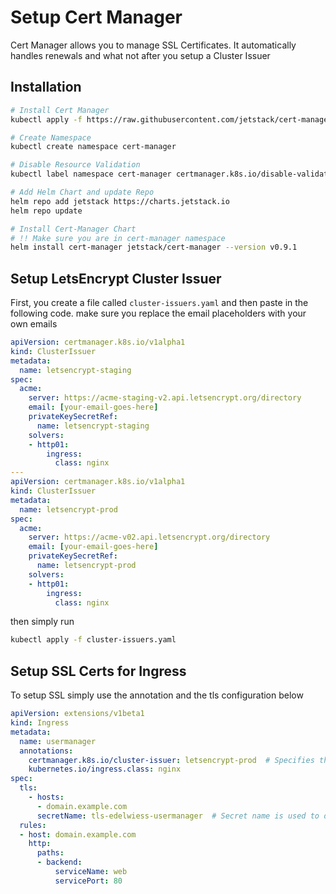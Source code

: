 # Setup Cert Manager

Cert Manager allows you to manage SSL Certificates. It automatically handles renewals and what not after you setup a Cluster Issuer

## Installation

```bash
# Install Cert Manager
kubectl apply -f https://raw.githubusercontent.com/jetstack/cert-manager/release-0.9/deploy/manifests/00-crds.yaml

# Create Namespace
kubectl create namespace cert-manager

# Disable Resource Validation
kubectl label namespace cert-manager certmanager.k8s.io/disable-validation=true

# Add Helm Chart and update Repo
helm repo add jetstack https://charts.jetstack.io
helm repo update

# Install Cert-Manager Chart
# !! Make sure you are in cert-manager namespace
helm install cert-manager jetstack/cert-manager --version v0.9.1
```

## Setup LetsEncrypt Cluster Issuer

First, you create a file called `cluster-issuers.yaml` and then paste in the following code. make sure you replace the email placeholders with your own emails

```yaml
apiVersion: certmanager.k8s.io/v1alpha1
kind: ClusterIssuer
metadata:
  name: letsencrypt-staging
spec:
  acme:
    server: https://acme-staging-v2.api.letsencrypt.org/directory
    email: [your-email-goes-here]
    privateKeySecretRef:
      name: letsencrypt-staging
    solvers:
    - http01:
        ingress:
          class: nginx
---
apiVersion: certmanager.k8s.io/v1alpha1
kind: ClusterIssuer
metadata:
  name: letsencrypt-prod
spec:
  acme:
    server: https://acme-v02.api.letsencrypt.org/directory
    email: [your-email-goes-here]
    privateKeySecretRef:
      name: letsencrypt-prod
    solvers:
    - http01:
        ingress:
          class: nginx
```

then simply run

```bash
kubectl apply -f cluster-issuers.yaml
```

## Setup SSL Certs for Ingress

To setup SSL simply use the annotation and the tls configuration below

```yaml
apiVersion: extensions/v1beta1
kind: Ingress
metadata:
  name: usermanager
  annotations:
    certmanager.k8s.io/cluster-issuer: letsencrypt-prod  # Specifies the Cluster Issuer to use
    kubernetes.io/ingress.class: nginx
spec:
  tls:
    - hosts:
      - domain.example.com
      secretName: tls-edelwiess-usermanager  # Secret name is used to dynamically generate the secret
  rules:
  - host: domain.example.com
    http:
      paths:
      - backend:
          serviceName: web
          servicePort: 80
```